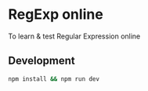 # RegExp online

To learn & test Regular Expression online

## Development

```bash
npm install && npm run dev
```
